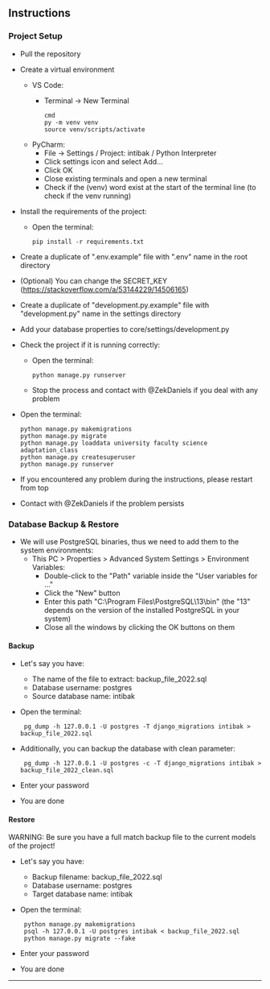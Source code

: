 ## Instructions

### Project Setup

- Pull the repository
- Create a virtual environment
    - VS Code:
        - Terminal -> New Terminal
 
              cmd
              py -m venv venv
              source venv/scripts/activate
    - PyCharm:
        - File -> Settings / Project: intibak / Python Interpreter
        - Click settings icon and select Add...
        - Click OK
        - Close existing terminals and open a new terminal
        - Check if the (venv) word exist at the start of the terminal line (to check if the venv running)
- Install the requirements of the project:
    - Open the terminal:

          pip install -r requirements.txt
- Create a duplicate of ".env.example" file with ".env" name in the root directory
- (Optional) You can change the SECRET_KEY (https://stackoverflow.com/a/53144229/14506165)
- Create a duplicate of "development.py.example" file with "development.py" name in the settings directory
- Add your database properties to core/settings/development.py
- Check the project if it is running correctly:
    - Open the terminal:

          python manage.py runserver
    - Stop the process and contact with @ZekDaniels if you deal with any problem
- Open the terminal:

      python manage.py makemigrations
      python manage.py migrate
      python manage.py loaddata university faculty science adaptation_class
      python manage.py createsuperuser
      python manage.py runserver
- If you encountered any problem during the instructions, please restart from top
- Contact with @ZekDaniels if the problem persists

### Database Backup & Restore

- We will use PostgreSQL binaries, thus we need to add them to the system environments:
    - This PC > Properties > Advanced System Settings > Environment Variables:
        - Double-click to the "Path" variable inside the "User variables for ..."
        - Click the "New" button
        - Enter this path "C:\Program Files\PostgreSQL\13\bin" (the "13" depends on the version of the installed PostgreSQL in your system)
        - Close all the windows by clicking the OK buttons on them

#### Backup

- Let's say you have:
    - The name of the file to extract: backup_file_2022.sql
    - Database username: postgres
    - Source database name: intibak
- Open the terminal:

       pg_dump -h 127.0.0.1 -U postgres -T django_migrations intibak > backup_file_2022.sql
- Additionally, you can backup the database with clean parameter:
    
       pg_dump -h 127.0.0.1 -U postgres -c -T django_migrations intibak > backup_file_2022_clean.sql
- Enter your password
- You are done

#### Restore
WARNING: Be sure you have a full match backup file to the current models of the project!

- Let's say you have:
    - Backup filename: backup_file_2022.sql
    - Database username: postgres
    - Target database name: intibak
- Open the terminal:

       python manage.py makemigrations
       psql -h 127.0.0.1 -U postgres intibak < backup_file_2022.sql
       python manage.py migrate --fake
- Enter your password
- You are done

---
